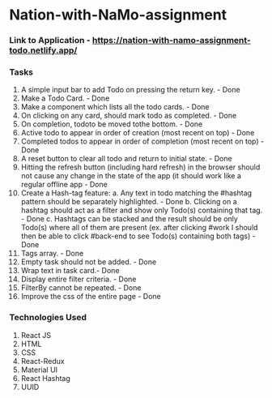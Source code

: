 # Nation-with-NaMo-assignment

### Link to Application - https://nation-with-namo-assignment-todo.netlify.app/

### Tasks

1. A simple input bar to add Todo on pressing the return key. - Done
2. Make a Todo Card. - Done
3. Make a component which lists all the todo cards. - Done
4. On clicking on any card, should mark todo as completed. - Done
5. On completion, todoto be moved tothe bottom. - Done
6. Active todo to appear in order of creation (most recent on top) - Done
7. Completed todos to appear in order of completion (most recent on top) - Done
8. A reset  button to clear all todo and return to initial state. - Done
9. Hitting the refresh button (including hard refresh) in the browser should not cause any 
    change in the state of the app (it should work like a regular offline app - Done
10. Create a Hash-tag feature:
    a. Any text in todo matching the #hashtag pattern should be separately highlighted. - Done
    b. Clicking on a hashtag should act as a filter and show only Todo(s) containing that tag. - Done
    c. Hashtags can be stacked and the result should be only Todo(s) where all of them are 
    present (ex. after clicking #work I should then be able to click #back-end to see Todo(s) containing both tags) - Done
11. Tags array. - Done
12. Empty task should not be added. - Done
13. Wrap text in task card.- Done
14. Display entire filter criteria. - Done  
15. FilterBy cannot be repeated. - Done
16. Improve the css of the entire page - Done

### Technologies Used

1. React JS
2. HTML
3. CSS
4. React-Redux
5. Material UI
6. React Hashtag
7. UUID








 




 

